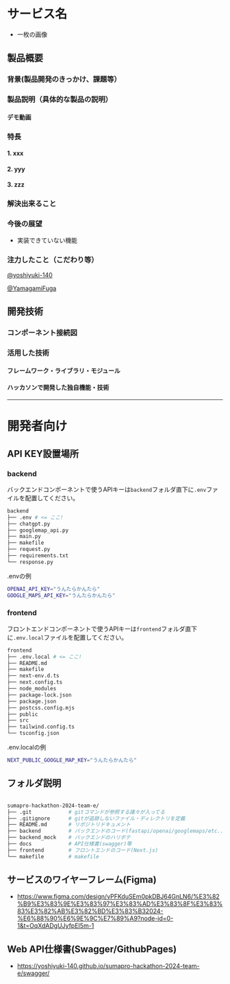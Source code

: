 # サービス名

- 一枚の画像
<!-- [![IMAGE ALT TEXT HERE](./app_image.png)](https://youtu.be/TZA6EsNIHM0) -->


## 製品概要

### 背景(製品開発のきっかけ、課題等）


### 製品説明（具体的な製品の説明）


#### デモ動画


### 特長
#### 1. xxx
#### 2. yyy
#### 3. zzz

### 解決出来ること


### 今後の展望

- 実装できていない機能
    

### 注力したこと（こだわり等）

[@yoshiyuki-140](https://github.com/yoshiyuki-140)

[@YamagamiFuga](https://github.com/YamagamiFuga)

## 開発技術

### コンポーネント接続図


### 活用した技術

#### フレームワーク・ライブラリ・モジュール

#### ハッカソンで開発した独自機能・技術


---

# 開発者向け

## API KEY設置場所

### backend

バックエンドコンポーネントで使うAPIキーは`backend`フォルダ直下に`.env`ファイルを配置してください。

```bash
backend
├── .env # <= ここ!
├── chatgpt.py
├── googlemap_api.py
├── main.py
├── makefile
├── request.py
├── requirements.txt
└── response.py
```

.envの例
```bash
OPENAI_API_KEY="うんたらかんたら"
GOOGLE_MAPS_API_KEY="うんたらかんたら"
```

### frontend

フロントエンドコンポーネントで使うAPIキーは`frontend`フォルダ直下に`.env.local`ファイルを配置してください。

```bash
frontend
├── .env.local # <= ここ!
├── README.md
├── makefile
├── next-env.d.ts
├── next.config.ts
├── node_modules
├── package-lock.json
├── package.json
├── postcss.config.mjs
├── public
├── src
├── tailwind.config.ts
└── tsconfig.json
```

.env.localの例
```bash
NEXT_PUBLIC_GOOGLE_MAP_KEY="うんたらかんたら"
```


## フォルダ説明

```bash

sumapro-hackathon-2024-team-e/
├── .git            # gitコマンドが参照する諸々が入ってる
├── .gitignore      # gitが追跡しないファイル・ディレクトリを定義
├── README.md       # リポジトリドキュメント
├── backend         # バックエンドのコード(fastapi/openai/googlemaps/etc...)
├── backend_mock    # バックエンドのハリボテ
├── docs            # API仕様書(swagger)等
├── frontend        # フロントエンドのコード(Next.js)
└── makefile        # makefile
```

## サービスのワイヤーフレーム(Figma)

- https://www.figma.com/design/vPFKduSEm0pkDBJ64GnLN6/%E3%82%B9%E3%83%9E%E3%83%97%E3%83%AD%E3%83%8F%E3%83%83%E3%82%AB%E3%82%BD%E3%83%B32024-%E6%88%90%E6%9E%9C%E7%89%A9?node-id=0-1&t=OqXdADgUJyfpEI5m-1


## Web API仕様書(Swagger/GithubPages)

- https://yoshiyuki-140.github.io/sumapro-hackathon-2024-team-e/swagger/

